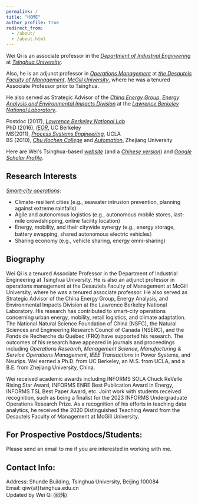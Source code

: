 ```yaml
---
permalink: /
title: "HOME"
author_profile: true
redirect_from: 
  - /about/
  - /about.html
---
```

   

Wei Qi is an associate professor in the _[Department of Industrial Engineering](https://www.ie.tsinghua.edu.cn/eng/)_ at _[Tsinghua University](https://www.tsinghua.edu.cn/en/)_.   

Also, he is an adjunct professor in *[Operations Management](https://www.mcgill.ca/desautels/research/specializations/operations-management)* at *[the Desautels Faculty of Management](https://www.mcgill.ca/desautels/)*, _[McGill University](https://www.mcgill.ca/)_, where he was a tenured ​  Associate Professor prior to Tsinghua.   

​He also served as Strategic Advisor of the _[China Energy Group](https://international.lbl.gov/china-energy-program)_, _[Energy Analysis and Environmental Impacts Division](https://energyanalysis.lbl.gov/)_ at the _[Lawrence Berkeley National Laboratory](https://www.lbl.gov/)_. 

Postdoc (2017), _[Lawrence Berkeley National Lab](https://www.lbl.gov/)_  
PhD (2016), _[IEOR](https://ieor.berkeley.edu/)_, UC Berkeley    
MS(2011), _[Process Systems Engineering](https://www.chemeng.ucla.edu/about/)_, UCLA   
BS (2010), _[Chu Kochen College](http://ckc.zju.edu.cn/ckcen/_t1906/main.psp)_ and _[Automation](http://www.cse.zju.edu.cn/english/main.psp)_, Zhejiang University

Here are Wei's Tsinghua-based _[website](https://www.ie.tsinghua.edu.cn/eng/info/1017/1809.htm)_ (and a _[Chinese version](https://www.ie.tsinghua.edu.cn/info/1051/2418.htm)_) and _[Google Scholar Profile](https://scholar.google.com/citations?user=KbKisy0AAAAJ&hl=en)_.  

Research Interests
---
_[Smart-city operations](https://onlinelibrary.wiley.com/doi/full/10.1111/poms.12928)_:
* Climate-resilient cities (e.g., seawater intrusion prevention, planning against extreme rainfalls)
* Agile and autonomous logistics  (e.g., autonomous mobile stores, last-mile crowdshipping, online facility location)
* Energy, mobility, and their citywide synergy (e.g., energy storage, battery swapping, shared autonomous electric vehicles）
* Sharing economy (e.g., vehicle sharing,  energy omni-sharing)

Biography
---
Wei Qi is a tenured Associate Professor in the Department of Industrial Engineering at Tsinghua University. He is also an adjunct professor in operations management at the Desautels Faculty of Management at McGill University, where he was a tenured associate professor. He also served as Strategic Advisor of the China Energy Group, Energy Analysis, and Environmental Impacts Division at the Lawrence Berkeley National Laboratory. His research has contributed to smart-city operations concerning urban energy, mobility, retail logistics, and climate adaptation.  The National Natural Science Foundation of China (NSFC), the Natural Sciences and Engineering Research Council of Canada (NSERC), and the Fonds de Recherche du Québec (FRQ) have supported his research. The outcomes of his research have appeared in journals and proceedings including _Operations Research_, _Management Science_, _Manufacturing & Service Operations Management_, _IEEE Transactions_ in Power Systems, and Neurips. Wei earned a Ph.D. from UC Berkeley, an M.S. from UCLA, and a B.E. from Zhejiang University, China.

Wei received academic awards including INFORMS SOLA Chuck ReVelle Rising Star Award, INFORMS ENRE Best Publication Award in Energy, INFORMS TSL Best Paper Award, etc. Joint work with students received recognition, such as being a finalist for the 2023 INFORMS Undergraduate Operations Research Prize. As a recognition of his efforts in teaching data analytics, he received the 2020 Distinguished Teaching Award from the Desautels Faculty of Management at McGill University.

For Prospective Postdocs/Students:
---
Please send an email to me if you are interested in working with me.  ​

Contact Info:  ​​
---
Address: Shunde Building, Tsinghua University, Beijing 100084                       
​Email: qiw{at}tsinghua.edu.cn                        
Updated by Wei Qi (祁炜)
